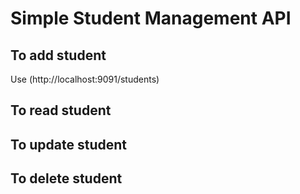 # Simple Student Management API
## To add student
Use (http://localhost:9091/students)
## To read student

## To update student

## To delete student
